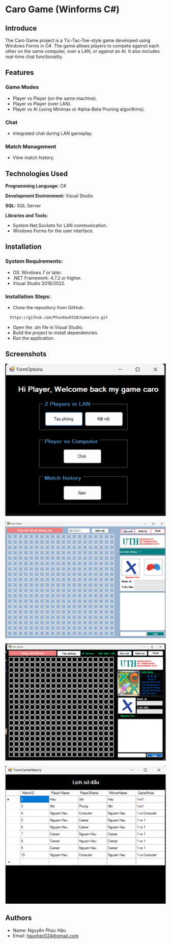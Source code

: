 
# Caro Game (Winforms C#)
## Introduce
The Caro Game project is a Tic-Tac-Toe-style game developed using Windows Forms in C#. The game allows players to compete against each other on the same computer, over a LAN, or against an AI. It also includes real-time chat functionality.




## Features
### Game Modes

- Player vs Player (on the same machine).
- Player vs Player (over LAN).
- Player vs AI (using Minimax or Alpha-Beta Pruning algorithms).

### Chat
- Integrated chat during LAN gameplay.

### Match Management
- View match history.







## Technologies Used

**Programming Language:** C#

**Development Environment:** Visual Studio

**SQL:** SQL Server

**Libraries and Tools:**
- System.Net.Sockets for LAN communication.
- Windows Forms for the user interface.


## Installation

### System Requirements:

- OS: Windows 7 or later.
- .NET Framework: 4.7.2 or higher.
- Visual Studio 2019/2022.

### Installation Steps:
- Clone the repository from GitHub:
```bash
  https://github.com/PhucHau0310/GameCaro.git
```
- Open the .sln file in Visual Studio.
- Build the project to install dependencies.
- Run the application.
    
## Screenshots

![App Screenshot](FormStart.png)

![App Screenshot](FormClient.png)

![App Screenshot](FormServer.png)

![App Screenshot](GameHistory.png)


## Authors

- Name: Nguyễn Phúc Hậu
- Email: haunhpr024@gmail.com

